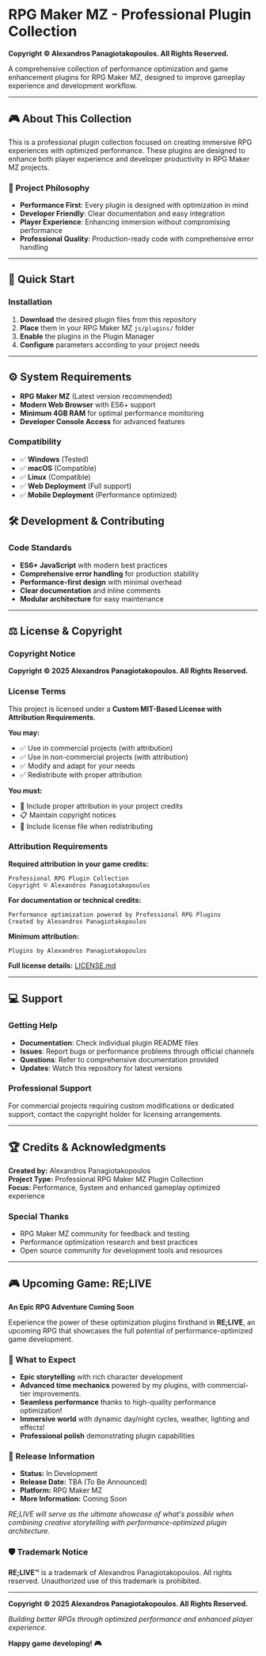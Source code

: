 # RPG Maker MZ - Professional Plugin Collection

**Copyright © Alexandros Panagiotakopoulos. All Rights Reserved.**

A comprehensive collection of performance optimization and game enhancement plugins for RPG Maker MZ, designed to improve gameplay experience and development workflow.

---

## 🎮 About This Collection

This is a professional plugin collection focused on creating immersive RPG experiences with optimized performance. These plugins are designed to enhance both player experience and developer productivity in RPG Maker MZ projects.

### 🌟 Project Philosophy
- **Performance First**: Every plugin is designed with optimization in mind
- **Developer Friendly**: Clear documentation and easy integration
- **Player Experience**: Enhancing immersion without compromising performance
- **Professional Quality**: Production-ready code with comprehensive error handling

---

## 🚀 Quick Start

### Installation
1. **Download** the desired plugin files from this repository
2. **Place** them in your RPG Maker MZ `js/plugins/` folder
3. **Enable** the plugins in the Plugin Manager
4. **Configure** parameters according to your project needs

---

## ⚙️ System Requirements

- **RPG Maker MZ** (Latest version recommended)
- **Modern Web Browser** with ES6+ support
- **Minimum 4GB RAM** for optimal performance monitoring
- **Developer Console Access** for advanced features

### Compatibility
- ✅ **Windows** (Tested)
- ✅ **macOS** (Compatible)
- ✅ **Linux** (Compatible)
- ✅ **Web Deployment** (Full support)
- ✅ **Mobile Deployment** (Performance optimized)


## 🛠️ Development & Contributing


### Code Standards
- **ES6+ JavaScript** with modern best practices
- **Comprehensive error handling** for production stability
- **Performance-first design** with minimal overhead
- **Clear documentation** and inline comments
- **Modular architecture** for easy maintenance

---

## ⚖️ License & Copyright

### Copyright Notice
**Copyright © 2025 Alexandros Panagiotakopoulos. All Rights Reserved.**

### License Terms
This project is licensed under a **Custom MIT-Based License with Attribution Requirements**.

**You may:**
- ✅ Use in commercial projects (with attribution)
- ✅ Use in non-commercial projects (with attribution)
- ✅ Modify and adapt for your needs
- ✅ Redistribute with proper attribution

**You must:**
- 📝 Include proper attribution in your project credits
- 📋 Maintain copyright notices
- 📄 Include license file when redistributing

### Attribution Requirements

**Required attribution in your game credits:**
```
Professional RPG Plugin Collection
Copyright © Alexandros Panagiotakopoulos
```

**For documentation or technical credits:**
```
Performance optimization powered by Professional RPG Plugins
Created by Alexandros Panagiotakopoulos
```

**Minimum attribution:**
```
Plugins by Alexandros Panagiotakopoulos
```

**Full license details:** [LICENSE.md](LICENSE.md)


---

## 💻 Support 

### Getting Help
- **Documentation**: Check individual plugin README files
- **Issues**: Report bugs or performance problems through official channels
- **Questions**: Refer to comprehensive documentation provided
- **Updates**: Watch this repository for latest versions

### Professional Support
For commercial projects requiring custom modifications or dedicated support, contact the copyright holder for licensing arrangements.

---

## 🏆 Credits & Acknowledgments

**Created by:** Alexandros Panagiotakopoulos  
**Project Type:** Professional RPG Maker MZ Plugin Collection  
**Focus:** Performance, System and enhanced gameplay optimized experience  

### Special Thanks
- RPG Maker MZ community for feedback and testing
- Performance optimization research and best practices
- Open source community for development tools and resources

---

## 🎮 Upcoming Game: RE;LIVE

**An Epic RPG Adventure Coming Soon**

Experience the power of these optimization plugins firsthand in **RE;LIVE**, an upcoming RPG that showcases the full potential of performance-optimized game development.

### 🌟 What to Expect
- **Epic storytelling** with rich character development
- **Advanced time mechanics** powered by my plugins, with commercial-tier improvements.
- **Seamless performance** thanks to high-quality performance optimization!
- **Immersive world** with dynamic day/night cycles, weather, lighting and effects!
- **Professional polish** demonstrating plugin capabilities

### 📅 Release Information
- **Status:** In Development
- **Release Date:** TBA (To Be Announced)
- **Platform:** RPG Maker MZ
- **More Information:** Coming Soon

*RE;LIVE will serve as the ultimate showcase of what's possible when combining creative storytelling with performance-optimized plugin architecture.*

### 🛡️ Trademark Notice
**RE;LIVE™** is a trademark of Alexandros Panagiotakopoulos. All rights reserved. Unauthorized use of this trademark is prohibited.

---

**Copyright © 2025 Alexandros Panagiotakopoulos. All Rights Reserved.**

*Building better RPGs through optimized performance and enhanced player experience.*

**Happy game developing! 🎮**
